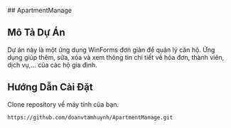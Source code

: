 ##﻿ ApartmentManage

## Mô Tả Dự Án

Dự án này là một ứng dụng WinForms đơn giản để quản lý căn hộ. Ứng dụng giúp thêm, sửa, xóa và xem thông tin chi tiết về hóa đơn, thành viên, dịch vụ,... của các hộ gia đình.

## Hướng Dẫn Cài Đặt
Clone repository về máy tính của bạn.
   ```bash
   https://github.com/doanvtamhuynh/ApartmentManage.git
